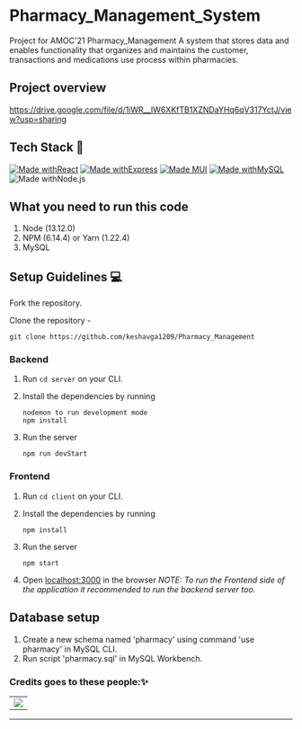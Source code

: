 # Pharmacy_Management_System
Project for AMOC'21
Pharmacy_Management
A system that stores data and enables functionality that organizes and maintains the customer, transactions and medications use process within pharmacies.
## Project overview
https://drive.google.com/file/d/1iWR__IW6XKfTB1XZNDaYHq6qV317YctJ/view?usp=sharing

## Tech Stack 🚀

[![Made withReact](https://img.shields.io/badge/Made%20with-React-blue?style=for-the-badge&logo=React)]() [![Made withExpress](https://img.shields.io/badge/Made%20with-Express-yellow?style=for-the-badge&logo=NodeJS)]() [![Made MUI](https://img.shields.io/badge/Made%20with-Material_Ui-orange?style=for-the-badge&logo=MaterialUi)]()  [![Made withMySQL](https://img.shields.io/badge/Made%20with-MySQL-blue?style=for-the-badge&logo=MySQL)]()  ![Made withNode.js](https://img.shields.io/badge/Made%20with-Node.js-green?style=for-the-badge&logo=node.js)
    
## What you need to run this code
1. Node (13.12.0)
2. NPM (6.14.4) or Yarn (1.22.4)
3. MySQL

## Setup Guidelines 💻

Fork the repository.

Clone the repository -
```
git clone https://github.com/keshavga1209/Pharmacy_Management
```

### Backend

1. Run `cd server` on your CLI.

2. Install the dependencies by running
    ```
    nodemon to run development mode
    npm install
    ```

2. Run the server
    ```
    npm run devStart
    ```


### Frontend

1. Run `cd client` on your CLI.

2. Install the dependencies by running
    ```
    npm install
    ```

3. Run the server
    ```
    npm start
    ```
    
4. Open [localhost:3000](http://localhost:3000/) in the browser
_NOTE: To run the Frontend side of the application it recommended to run the backend server too._

## Database setup
1. Create a new schema named 'pharmacy' using command 'use pharmacy' in MySQL CLI.
2. Run script 'pharmacy.sql' in MySQL Workbench.

### Credits goes to these people:✨

<table>
	<tr>
		<td>
  <img src="https://contrib.rocks/image?repo=keshavga1209/Pharmacy_Management" />
</a>
		</td>
	</tr>
</table>

---- 
